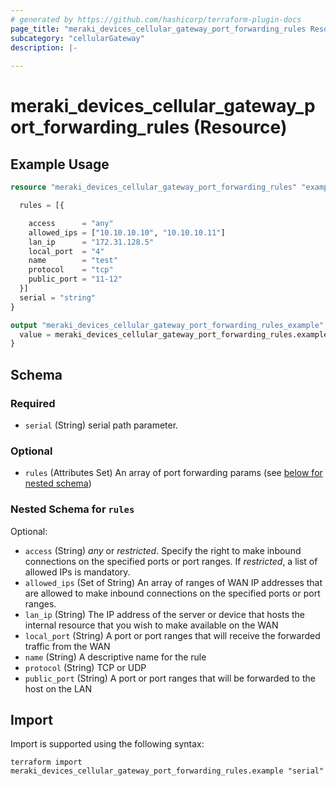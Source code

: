 ```yaml
---
# generated by https://github.com/hashicorp/terraform-plugin-docs
page_title: "meraki_devices_cellular_gateway_port_forwarding_rules Resource - terraform-provider-meraki"
subcategory: "cellularGateway"
description: |-
  
---
```


# meraki_devices_cellular_gateway_port_forwarding_rules (Resource)



## Example Usage

```terraform
resource "meraki_devices_cellular_gateway_port_forwarding_rules" "example" {

  rules = [{

    access      = "any"
    allowed_ips = ["10.10.10.10", "10.10.10.11"]
    lan_ip      = "172.31.128.5"
    local_port  = "4"
    name        = "test"
    protocol    = "tcp"
    public_port = "11-12"
  }]
  serial = "string"
}

output "meraki_devices_cellular_gateway_port_forwarding_rules_example" {
  value = meraki_devices_cellular_gateway_port_forwarding_rules.example
}
```

<!-- schema generated by tfplugindocs -->
## Schema

### Required

- `serial` (String) serial path parameter.

### Optional

- `rules` (Attributes Set) An array of port forwarding params (see [below for nested schema](#nestedatt--rules))

<a id="nestedatt--rules"></a>
### Nested Schema for `rules`

Optional:

- `access` (String) *any* or *restricted*. Specify the right to make inbound connections on the specified ports or port ranges. If *restricted*, a list of allowed IPs is mandatory.
- `allowed_ips` (Set of String) An array of ranges of WAN IP addresses that are allowed to make inbound connections on the specified ports or port ranges.
- `lan_ip` (String) The IP address of the server or device that hosts the internal resource that you wish to make available on the WAN
- `local_port` (String) A port or port ranges that will receive the forwarded traffic from the WAN
- `name` (String) A descriptive name for the rule
- `protocol` (String) TCP or UDP
- `public_port` (String) A port or port ranges that will be forwarded to the host on the LAN

## Import

Import is supported using the following syntax:

```shell
terraform import meraki_devices_cellular_gateway_port_forwarding_rules.example "serial"
```

